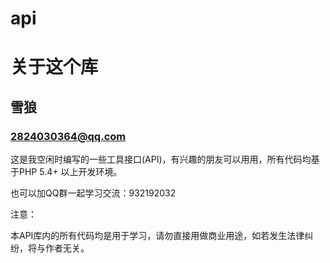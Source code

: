 # api

关于这个库
===============================================

雪狼
-----------------------------------------------

### 2824030364@qq.com 

这是我空闲时编写的一些工具接口(API)，有兴趣的朋友可以用用，所有代码均基于PHP 5.4+ 以上开发环境。

也可以加QQ群一起学习交流：932192032



注意：

本API库内的所有代码均是用于学习，请勿直接用做商业用途，如若发生法律纠纷，将与作者无关。